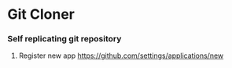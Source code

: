<h1>Git Cloner</h1>

<h3>Self replicating git repository </h3>

1. Register new app https://github.com/settings/applications/new